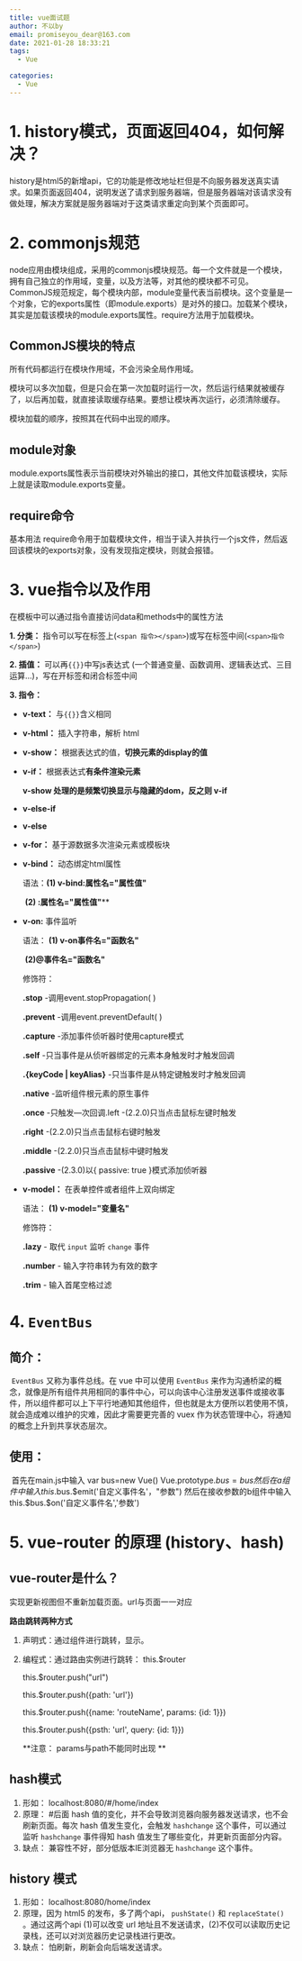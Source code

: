 ```yaml
---
title: vue面试题
author: 不以by
email: promiseyou_dear@163.com
date: 2021-01-28 18:33:21
tags: 
  - Vue

categories: 
  - Vue
---
```


# 1. history模式，页面返回404，如何解决？

history是html5的新增api，它的功能是修改地址栏但是不向服务器发送真实请求。如果页面返回404，说明发送了请求到服务器端，但是服务器端对该请求没有做处理，解决方案就是服务器端对于这类请求重定向到某个页面即可。

   

# 2. commonjs规范

  node应用由模块组成，采用的commonjs模块规范。每一个文件就是一个模块，拥有自己独立的作用域，变量，以及方法等，对其他的模块都不可见。CommonJS规范规定，每个模块内部，module变量代表当前模块。这个变量是一个对象，它的exports属性（即module.exports）是对外的接口。加载某个模块，其实是加载该模块的module.exports属性。require方法用于加载模块。

## CommonJS模块的特点

所有代码都运行在模块作用域，不会污染全局作用域。

模块可以多次加载，但是只会在第一次加载时运行一次，然后运行结果就被缓存了，以后再加载，就直接读取缓存结果。要想让模块再次运行，必须清除缓存。

模块加载的顺序，按照其在代码中出现的顺序。

## module对象

module.exports属性表示当前模块对外输出的接口，其他文件加载该模块，实际上就是读取module.exports变量。

## require命令

基本用法  require命令用于加载模块文件，相当于读入并执行一个js文件，然后返回该模块的exports对象，没有发现指定模块，则就会报错。



# 3. vue指令以及作用

在模板中可以通过指令直接访问data和methods中的属性方法

**1. 分类：** 指令可以写在标签上(`<span 指令></span>`)或写在标签中间(`<span>指令</span>`)

**2. 插值：** 可以再`{{}}`中写js表达式 (一个普通变量、函数调用、逻辑表达式、三目运算...)，写在开标签和闭合标签中间

**3. 指令：**

- **v-text：** 与`{{}}`含义相同

- **v-html：** 插入字符串，解析 html

- **v-show：** 根据表达式的值，**切换元素的display的值**

- **v-if：** 根据表达式**有条件渲染元素**

  **v-show 处理的是频繁切换显示与隐藏的dom，反之则 v-if**

- **v-else-if**

- **v-else**

- **v-for：** 基于源数据多次渲染元素或模板块

- **v-bind：** 动态绑定html属性

  语法：**(1) v-bind:属性名="属性值"**

  ​			**(2) :属性名="属性值"****

- **v-on:** 事件监听

  语法： **(1) v-on事件名="函数名"**

  ​			**(2)@事件名="函数名"**

  修饰符：

  **.stop** -调用event.stopPropagation( ) 

  **.prevent** -调用event.preventDefault( ) 

  **.capture** -添加事件侦听器时使用capture模式

  **.self** -只当事件是从侦听器绑定的元素本身触发时才触发回调

  **.{keyCode | keyAlias}** -只当事件是从特定键触发时才触发回调

  **.native** -监听组件根元素的原生事件

  **.once** -只触发—次回调.left -(2.2.0)只当点击鼠标左键时触发

  **.right** -(2.2.0)只当点击鼠标右键时触发

  **.middle** -(2.2.0)只当点击鼠标中键时触发

  **.passive** -(2.3.0)以{ passive: true }模式添加侦听器

- **v-model：** 在表单控件或者组件上双向绑定

  语法： **(1) v-model="变量名"**

  修饰符：

  **.lazy** - 取代 `input` 监听 `change` 事件

  **.number** - 输入字符串转为有效的数字

  **.trim** - 输入首尾空格过滤



# 4. `EventBus`

## 简介：

​	`EventBus` 又称为事件总线。在 vue 中可以使用 `EventBus` 来作为沟通桥梁的概念，就像是所有组件共用相同的事件中心，可以向该中心注册发送事件或接收事件，所以组件都可以上下平行地通知其他组件，但也就是太方便所以若使用不慎，就会造成难以维护的灾难，因此才需要更完善的 vuex 作为状态管理中心，将通知的概念上升到共享状态层次。

## 使用：

​	首先在main.js中输入 var bus=new Vue() Vue.prototype.$bus=bus 然后 在a组件中输入this.$bus.$emit('自定义事件名'，"参数") 然后在接收参数的b组件中输入this.$bus.$on('自定义事件名','参数')



# 5. vue-router 的原理 (history、hash)

## vue-router是什么？

实现更新视图但不重新加载页面。url与页面一一对应

**路由跳转两种方式**

1. 声明式：通过<router-link></router-link>组件进行跳转，<router-view />显示。

2. 编程式：通过路由实例进行跳转： this.$router

   this.$router.push("url")

   this.$router.push({path: 'url'})

   this.$router.push({name: 'routeName', params: {id: 1}})

   this.$router.push({psth: 'url', query: {id: 1}})

   **注意： params与path不能同时出现 **

## hash模式

1. 形如： localhost:8080/#/home/index
2. 原理： #后面 hash 值的变化，并不会导致浏览器向服务器发送请求，也不会刷新页面。每次 hash 值发生变化，会触发 `hashchange` 这个事件，可以通过监听 `hashchange` 事件得知 hash 值发生了哪些变化，并更新页面部分内容。
3. 缺点： 兼容性不好，部分低版本IE浏览器无 `hashchange` 这个事件。

## history 模式

1. 形如： localhost:8080/home/index
2. 原理，因为 html5 的发布，多了两个api， `pushState()` 和 `replaceState()` 。通过这两个api (1)可以改变 url 地址且不发送请求，(2)不仅可以读取历史记录栈，还可以对浏览器历史记录栈进行更改。
3. 缺点： 怕刷新，刷新会向后端发送请求。